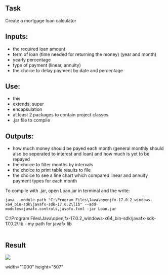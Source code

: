 ## Task
Create a mortgage loan calculator

## Inputs:
* the required loan amount
* term of loan (time needed for returning the money) (year and month)
* yearly percentage
* type of payment (linear, annuity)
* the choice to delay payment by date and percentage

## Use:
* this
* extends, super
* encapsulation
* at least 2 packages to contain project classes
* .jar file to compile

## Outputs:
* how much money should be payed each month (general monthly should also be seperated to interest and loan) and how much is yet to be repayed
* the choice to filter months by intervals
* the choice to print table results to file
* the choice to see a line chart which compared linear and annuity payment types for each month


To compile with .jar, open Loan.jar in terminal and the write:
```
java --module-path "C:\Program Files\Java\openjfx-17.0.2_windows-x64_bin-sdk\javafx-sdk-17.0.2\lib" --add-modules=javafx.controls,javafx.fxml -jar Loan.jar
```
C:\Program Files\Java\openjfx-17.0.2_windows-x64_bin-sdk\javafx-sdk-17.0.2\lib - my path for javafx lib
<br /><br />
## Result
<img src=https://user-images.githubusercontent.com/65849358/163706563-3dbf9993-a835-4fa5-96ec-1cdce5e15495.png />

width="1000" height="507"
